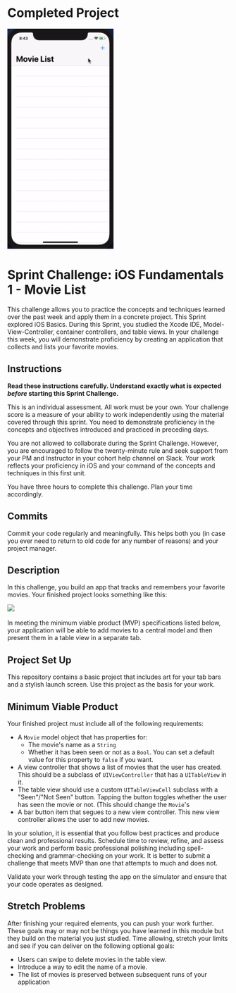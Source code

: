 # Completed Project

<img src="movie list.gif" height="500px">

# Sprint Challenge: iOS Fundamentals 1 - Movie List

This challenge allows you to practice the concepts and techniques learned over the past week and apply them in a concrete project. This Sprint explored iOS Basics. During this Sprint, you studied the Xcode IDE, Model-View-Controller, container controllers, and table views. In your challenge this week, you will demonstrate proficiency by creating an application that collects and lists your favorite movies.

## Instructions

**Read these instructions carefully. Understand exactly what is expected _before_ starting this Sprint Challenge.**

This is an individual assessment. All work must be your own. Your challenge score is a measure of your ability to work independently using the material covered through this sprint. You need to demonstrate proficiency in the concepts and objectives introduced and practiced in preceding days.

You are not allowed to collaborate during the Sprint Challenge. However, you are encouraged to follow the twenty-minute rule and seek support from your PM and Instructor in your cohort help channel on Slack. Your work reflects your proficiency in iOS and your command of the concepts and techniques in this first unit.

You have three hours to complete this challenge. Plan your time accordingly.

## Commits

Commit your code regularly and meaningfully. This helps both you (in case you ever need to return to old code for any number of reasons) and your project manager.

## Description

In this challenge, you build an app that tracks and remembers your favorite movies. Your finished project looks something like this:

![](https://user-images.githubusercontent.com/16965587/56839007-c3df5d00-683d-11e9-95d8-b2d4efad47b7.gif)

In meeting the minimum viable product (MVP) specifications listed below, your application will be able to add movies to a central model and then present them in a table view in a separate tab.

## Project Set Up

This repository contains a basic project that includes art for your tab bars and a stylish launch screen. Use this project as the basis for your work.

## Minimum Viable Product

Your finished project must include all of the following requirements:

- A `Movie` model object that has properties for:
    - The movie's name as a `String`
    - Whether it has been seen or not as a `Bool`. You can set a default value for this property to `false` if you want.
- A view controller that shows a list of movies that the user has created. This should be a subclass of `UIViewController` that has a `UITableView` in it.
- The table view should use a custom `UITableViewCell` subclass with a "Seen"/"Not Seen" button. Tapping the button toggles whether the user has seen the movie or not. (This should change the `Movie`'s 
- A bar button item that segues to a new view controller. This new view controller allows the user to add new movies.

In your solution, it is essential that you follow best practices and produce clean and professional results. Schedule time to review, refine, and assess your work and perform basic professional polishing including spell-checking and grammar-checking on your work. It is better to submit a challenge that meets MVP than one that attempts to much and does not.

Validate your work through testing the app on the simulator and ensure that your code operates as designed.

## Stretch Problems

After finishing your required elements, you can push your work further. These goals may or may not be things you have learned in this module but they build on the material you just studied. Time allowing, stretch your limits and see if you can deliver on the following optional goals:

- Users can swipe to delete movies in the table view.
- Introduce a way to edit the name of a movie.
- The list of movies is preserved between subsequent runs of your application
